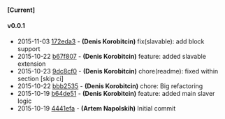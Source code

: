 
#### [Current]


#### v0.0.1
 * 2015-11-03 [172eda3](../../commit/172eda3) - __(Denis Korobitcin)__ fix(slavable): add block support
 * 2015-10-22 [b67f807](../../commit/b67f807) - __(Denis Korobitcin)__ feature: added slavable extension
 * 2015-10-23 [9dc8cf0](../../commit/9dc8cf0) - __(Denis Korobitcin)__ chore(readme): fixed within section [skip ci]
 * 2015-10-22 [bbb2535](../../commit/bbb2535) - __(Denis Korobitcin)__ chore: Big refactoring
 * 2015-10-19 [b64de51](../../commit/b64de51) - __(Denis Korobitcin)__ feature: added main slaver logic
 * 2015-10-19 [4441efa](../../commit/4441efa) - __(Artem Napolskih)__ Initial commit
